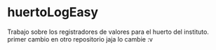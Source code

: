 # huertoLogEasy
Trabajo sobre los registradores de valores para el huerto del instituto.
primer cambio en otro repositorio
jaja lo cambie :v
